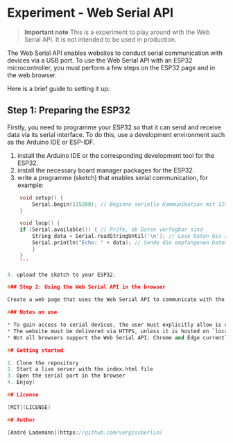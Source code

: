 # Experiment - Web Serial API

> **Important note**
> This is a experiment to play around with the Web Serial API. It is not intended to be used in production.

The Web Serial API enables websites to conduct serial communication with devices via a USB port. To use the Web Serial API with an ESP32 microcontroller, you must perform a few steps on the ESP32 page and in the web browser. 

Here is a brief guide to setting it up:

## Step 1: Preparing the ESP32

Firstly, you need to programme your ESP32 so that it can send and receive data via its serial interface. To do this, use a development environment such as the Arduino IDE or ESP-IDF.

1. install the Arduino IDE or the corresponding development tool for the ESP32.
2. install the necessary board manager packages for the ESP32.
3. write a programme (sketch) that enables serial communication, for example:
    

```cpp
    void setup() {
        Serial.begin(115200); // Beginne serielle Kommunikation mit 115200 Baud
    }

    void loop() {
    if (Serial.available()) { // Prüfe, ob Daten verfügbar sind
        String data = Serial.readStringUntil('\n'); // Lese Daten bis zum Zeilenumbruch
        Serial.println("Echo: " + data); // Sende die empfangenen Daten zurück
        }
    }
    ```

4. upload the sketch to your ESP32.

### Step 2: Using the Web Serial API in the browser

Create a web page that uses the Web Serial API to communicate with the ESP32.

### Notes on use

* To gain access to serial devices, the user must explicitly allow is usually done via a dialogue in the browser.
* The website must be delivered via HTTPS, unless it is hosted on `localhost`.
* Not all browsers support the Web Serial API; Chrome and Edge currently offer support.

## Getting started

1. Clone the repository
2. Start a live server with the index.html file
3. Open the serial port in the browser
4. Enjoy!

## License

[MIT](LICENSE)

## Author

[André Lademann](https://github.com/vergissberlin)
